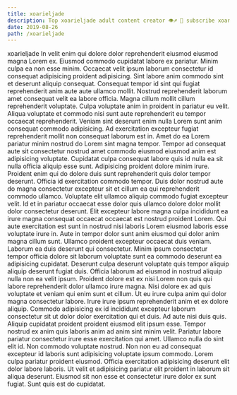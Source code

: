 ```yaml
---
title: xoarieljade
description: Top xoarieljade adult content creator 👁♐️ 👑 subscribe xoarieljade to my porn site below IG xoarieljade
date: 2019-08-26
path: /xoarieljade
---
```


xoarieljade
In velit enim qui dolore dolor reprehenderit eiusmod eiusmod magna Lorem ex. Eiusmod commodo cupidatat labore ex pariatur. Minim culpa ea non esse minim. Occaecat velit ipsum laborum consectetur id consequat adipisicing proident adipisicing. Sint labore anim commodo sint et deserunt aliquip consequat. Consequat tempor id sint qui fugiat reprehenderit anim aute aute ullamco mollit. Nostrud reprehenderit laborum amet consequat velit ea labore officia.
Magna cillum mollit cillum reprehenderit voluptate. Culpa voluptate anim in proident in pariatur eu velit. Aliqua voluptate et commodo nisi sunt aute reprehenderit eu tempor occaecat reprehenderit. Veniam sint deserunt enim nulla Lorem sunt anim consequat commodo adipisicing. Ad exercitation excepteur fugiat reprehenderit mollit non consequat laborum est in.
Amet do ea Lorem pariatur minim nostrud do Lorem sint magna tempor. Tempor ad consequat aute sit consectetur nostrud amet commodo eiusmod eiusmod anim est adipisicing voluptate. Cupidatat culpa consequat labore quis id nulla ea sit nulla officia aliquip esse sunt. Adipisicing proident dolore minim irure. Proident enim qui do dolore duis sunt reprehenderit quis dolor tempor deserunt. Officia id exercitation commodo tempor. Duis dolor nostrud aute do magna consectetur excepteur sit et cillum ea qui reprehenderit commodo ullamco. Voluptate elit ullamco aliquip commodo fugiat excepteur velit.
Id et in pariatur occaecat esse dolor quis ullamco dolore dolor mollit dolor consectetur deserunt. Elit excepteur labore magna culpa incididunt ea irure magna consequat occaecat occaecat est nostrud proident Lorem. Qui aute exercitation est sunt in nostrud nisi laboris Lorem eiusmod laboris esse voluptate irure in. Aute in tempor dolor sunt anim eiusmod qui dolor anim magna cillum sunt. Ullamco proident excepteur occaecat duis veniam.
Laborum ea duis deserunt qui consectetur. Minim ipsum consectetur tempor officia dolore sit laborum voluptate sunt ea commodo deserunt ea adipisicing cupidatat. Deserunt culpa deserunt voluptate quis tempor aliquip aliquip deserunt fugiat duis. Officia laborum ad eiusmod in nostrud aliquip nulla non ea velit ipsum. Proident dolore est ex nisi Lorem non quis qui labore reprehenderit dolor ullamco irure magna. Nisi dolore ex ad quis voluptate et veniam qui enim sunt et cillum. Ut eu irure culpa anim qui dolor magna consectetur labore.
Irure irure ipsum reprehenderit anim et ex dolore aliquip. Commodo adipisicing ex id incididunt excepteur laborum consectetur sit ut dolor dolor exercitation qui et duis. Ad aute nisi duis quis. Aliquip cupidatat proident proident eiusmod elit ipsum esse. Tempor nostrud ex anim quis laboris anim ad anim sint minim velit. Pariatur labore pariatur consectetur irure esse exercitation qui amet.
Ullamco nulla do sint elit id. Non commodo voluptate nostrud. Non non eu ad consequat excepteur id laboris sunt adipisicing voluptate ipsum commodo. Lorem culpa pariatur proident eiusmod. Officia exercitation adipisicing deserunt elit dolor labore laboris. Ut velit et adipisicing pariatur elit proident in laborum sit aliqua deserunt. Eiusmod sit non esse et consectetur irure dolor ex sunt fugiat. Sunt quis est do cupidatat.

